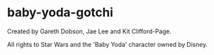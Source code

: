 # baby-yoda-gotchi

Created by Gareth Dobson, Jae Lee and Kit Clifford-Page.

All rights to Star Wars and the 'Baby Yoda' character owned by Disney. 
